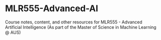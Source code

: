 # MLR555-Advanced-AI
Course notes, content, and other resources for MLR555 - Advanced Artificial Intelligence (As part of the Master of Science in Machine Learning @ AUS)
